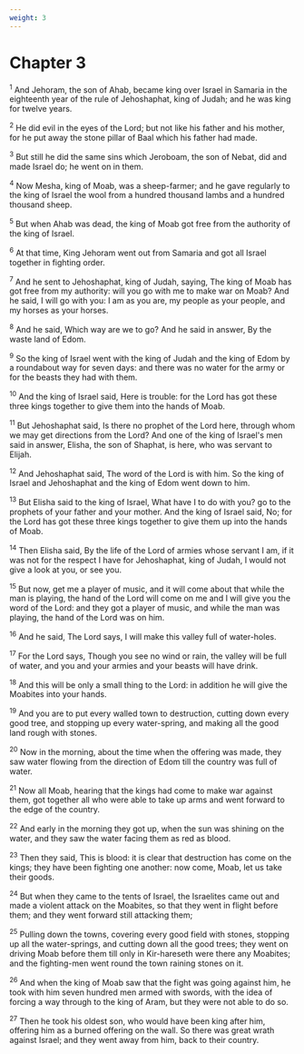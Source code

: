 ```yaml
---
weight: 3
---
```


# Chapter 3

<sup>1</sup> And Jehoram, the son of Ahab, became king over Israel in Samaria in the eighteenth year of the rule of Jehoshaphat, king of Judah; and he was king for twelve years. 

<sup>2</sup> He did evil in the eyes of the Lord; but not like his father and his mother, for he put away the stone pillar of Baal which his father had made. 

<sup>3</sup> But still he did the same sins which Jeroboam, the son of Nebat, did and made Israel do; he went on in them. 

<sup>4</sup> Now Mesha, king of Moab, was a sheep-farmer; and he gave regularly to the king of Israel the wool from a hundred thousand lambs and a hundred thousand sheep. 

<sup>5</sup> But when Ahab was dead, the king of Moab got free from the authority of the king of Israel. 

<sup>6</sup> At that time, King Jehoram went out from Samaria and got all Israel together in fighting order. 

<sup>7</sup> And he sent to Jehoshaphat, king of Judah, saying, The king of Moab has got free from my authority: will you go with me to make war on Moab? And he said, I will go with you: I am as you are, my people as your people, and my horses as your horses. 

<sup>8</sup> And he said, Which way are we to go? And he said in answer, By the waste land of Edom. 

<sup>9</sup> So the king of Israel went with the king of Judah and the king of Edom by a roundabout way for seven days: and there was no water for the army or for the beasts they had with them. 

<sup>10</sup> And the king of Israel said, Here is trouble: for the Lord has got these three kings together to give them into the hands of Moab. 

<sup>11</sup> But Jehoshaphat said, Is there no prophet of the Lord here, through whom we may get directions from the Lord? And one of the king of Israel's men said in answer, Elisha, the son of Shaphat, is here, who was servant to Elijah. 

<sup>12</sup> And Jehoshaphat said, The word of the Lord is with him. So the king of Israel and Jehoshaphat and the king of Edom went down to him. 

<sup>13</sup> But Elisha said to the king of Israel, What have I to do with you? go to the prophets of your father and your mother. And the king of Israel said, No; for the Lord has got these three kings together to give them up into the hands of Moab. 

<sup>14</sup> Then Elisha said, By the life of the Lord of armies whose servant I am, if it was not for the respect I have for Jehoshaphat, king of Judah, I would not give a look at you, or see you. 

<sup>15</sup> But now, get me a player of music, and it will come about that while the man is playing, the hand of the Lord will come on me and I will give you the word of the Lord: and they got a player of music, and while the man was playing, the hand of the Lord was on him. 

<sup>16</sup> And he said, The Lord says, I will make this valley full of water-holes. 

<sup>17</sup> For the Lord says, Though you see no wind or rain, the valley will be full of water, and you and your armies and your beasts will have drink. 

<sup>18</sup> And this will be only a small thing to the Lord: in addition he will give the Moabites into your hands. 

<sup>19</sup> And you are to put every walled town to destruction, cutting down every good tree, and stopping up every water-spring, and making all the good land rough with stones. 

<sup>20</sup> Now in the morning, about the time when the offering was made, they saw water flowing from the direction of Edom till the country was full of water. 

<sup>21</sup> Now all Moab, hearing that the kings had come to make war against them, got together all who were able to take up arms and went forward to the edge of the country. 

<sup>22</sup> And early in the morning they got up, when the sun was shining on the water, and they saw the water facing them as red as blood. 

<sup>23</sup> Then they said, This is blood: it is clear that destruction has come on the kings; they have been fighting one another: now come, Moab, let us take their goods. 

<sup>24</sup> But when they came to the tents of Israel, the Israelites came out and made a violent attack on the Moabites, so that they went in flight before them; and they went forward still attacking them; 

<sup>25</sup> Pulling down the towns, covering every good field with stones, stopping up all the water-springs, and cutting down all the good trees; they went on driving Moab before them till only in Kir-hareseth were there any Moabites; and the fighting-men went round the town raining stones on it. 

<sup>26</sup> And when the king of Moab saw that the fight was going against him, he took with him seven hundred men armed with swords, with the idea of forcing a way through to the king of Aram, but they were not able to do so. 

<sup>27</sup> Then he took his oldest son, who would have been king after him, offering him as a burned offering on the wall. So there was great wrath against Israel; and they went away from him, back to their country. 


